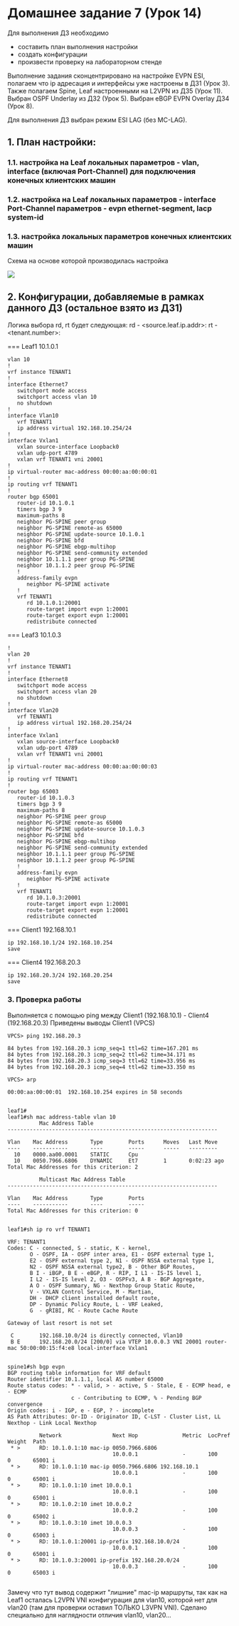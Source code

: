 # Домашнее задание 7 (Урок 14)

Для выполнения ДЗ необходимо
- составить план выполнения настройки
- создать конфигурации
- произвести проверку на лабораторном стенде

Выполнение задания сконцентрировано на настройке EVPN ESI, полагаем что ip адресация и интерфейсы уже настроены в ДЗ1 (Урок 3).
Также полагаем Spine, Leaf настроенными на L2VPN из ДЗ5 (Урок 11).
Выбран OSPF Underlay из ДЗ2 (Урок 5).
Выбран eBGP EVPN Overlay ДЗ4 (Урок 8).

Для выполнения ДЗ выбран режим ESI LAG (без MC-LAG).

## 1. План настройки:
### 1.1. настройка на Leaf локальных параметров - vlan, interface (включая Port-Channel) для подключения конечных клиентских машин
### 1.2. настройка на Leaf локальных параметров - interface Port-Channel параметров - evpn ethernet-segment, lacp system-id
### 1.3. настройка локальных параметров конечных клиентских машин

Схема на основе которой производилась настройка

![](pictures/Topo.PNG)

## 2. Конфигурации, добавляемые в рамках данного ДЗ (остальное взято из ДЗ1)

Логика выбора rd, rt будет следующая:
rd - <source.leaf.ip.addr>:<vni>
rt - <tenant.number>:<vni>

=== Leaf1 10.1.0.1

```
vlan 10
!
vrf instance TENANT1
!
interface Ethernet7
   switchport mode access
   switchport access vlan 10
   no shutdown
!
interface Vlan10
   vrf TENANT1
   ip address virtual 192.168.10.254/24
!
interface Vxlan1
   vxlan source-interface Loopback0
   vxlan udp-port 4789
   vxlan vrf TENANT1 vni 20001
!
ip virtual-router mac-address 00:00:aa:00:00:01
!
ip routing vrf TENANT1
!
router bgp 65001
   router-id 10.1.0.1
   timers bgp 3 9
   maximum-paths 8
   neighbor PG-SPINE peer group
   neighbor PG-SPINE remote-as 65000
   neighbor PG-SPINE update-source 10.1.0.1
   neighbor PG-SPINE bfd
   neighbor PG-SPINE ebgp-multihop
   neighbor PG-SPINE send-community extended
   neighbor 10.1.1.1 peer group PG-SPINE
   neighbor 10.1.1.2 peer group PG-SPINE
   !
   address-family evpn
      neighbor PG-SPINE activate
   !
   vrf TENANT1
      rd 10.1.0.1:20001
      route-target import evpn 1:20001
      route-target export evpn 1:20001
      redistribute connected
```

=== Leaf3 10.1.0.3

```
!
vlan 20
!
vrf instance TENANT1
!
interface Ethernet8
   switchport mode access
   switchport access vlan 20
   no shutdown
!
interface Vlan20
   vrf TENANT1
   ip address virtual 192.168.20.254/24
!
interface Vxlan1
   vxlan source-interface Loopback0
   vxlan udp-port 4789
   vxlan vrf TENANT1 vni 20001
!
ip virtual-router mac-address 00:00:aa:00:00:03
!
ip routing vrf TENANT1
!
router bgp 65003
   router-id 10.1.0.3
   timers bgp 3 9
   maximum-paths 8
   neighbor PG-SPINE peer group
   neighbor PG-SPINE remote-as 65000
   neighbor PG-SPINE update-source 10.1.0.3
   neighbor PG-SPINE bfd
   neighbor PG-SPINE ebgp-multihop
   neighbor PG-SPINE send-community extended
   neighbor 10.1.1.1 peer group PG-SPINE
   neighbor 10.1.1.2 peer group PG-SPINE
   !
   address-family evpn
      neighbor PG-SPINE activate
   !
   vrf TENANT1
      rd 10.1.0.3:20001
      route-target import evpn 1:20001
      route-target export evpn 1:20001
      redistribute connected
```

=== Client1 192.168.10.1

```
ip 192.168.10.1/24 192.168.10.254
save
```

=== Client4 192.168.20.3

```
ip 192.168.20.3/24 192.168.20.254
save
```


### 3. Проверка работы

Выполняется с помощью ping между Client1 (192.168.10.1) - Client4 (192.168.20.3)
Приведены выводы Client1 (VPCS)

~~~
VPCS> ping 192.168.20.3

84 bytes from 192.168.20.3 icmp_seq=1 ttl=62 time=167.201 ms
84 bytes from 192.168.20.3 icmp_seq=2 ttl=62 time=34.171 ms
84 bytes from 192.168.20.3 icmp_seq=3 ttl=62 time=33.956 ms
84 bytes from 192.168.20.3 icmp_seq=4 ttl=62 time=33.350 ms

VPCS> arp

00:00:aa:00:00:01  192.168.10.254 expires in 58 seconds


leaf1#
leaf1#sh mac address-table vlan 10
          Mac Address Table
------------------------------------------------------------------

Vlan    Mac Address       Type        Ports      Moves   Last Move
----    -----------       ----        -----      -----   ---------
  10    0000.aa00.0001    STATIC      Cpu
  10    0050.7966.6806    DYNAMIC     Et7        1       0:02:23 ago
Total Mac Addresses for this criterion: 2

          Multicast Mac Address Table
------------------------------------------------------------------

Vlan    Mac Address       Type        Ports
----    -----------       ----        -----
Total Mac Addresses for this criterion: 0


leaf1#sh ip ro vrf TENANT1

VRF: TENANT1
Codes: C - connected, S - static, K - kernel,
       O - OSPF, IA - OSPF inter area, E1 - OSPF external type 1,
       E2 - OSPF external type 2, N1 - OSPF NSSA external type 1,
       N2 - OSPF NSSA external type2, B - Other BGP Routes,
       B I - iBGP, B E - eBGP, R - RIP, I L1 - IS-IS level 1,
       I L2 - IS-IS level 2, O3 - OSPFv3, A B - BGP Aggregate,
       A O - OSPF Summary, NG - Nexthop Group Static Route,
       V - VXLAN Control Service, M - Martian,
       DH - DHCP client installed default route,
       DP - Dynamic Policy Route, L - VRF Leaked,
       G  - gRIBI, RC - Route Cache Route

Gateway of last resort is not set

 C        192.168.10.0/24 is directly connected, Vlan10
 B E      192.168.20.0/24 [200/0] via VTEP 10.0.0.3 VNI 20001 router-mac 50:00:00:15:f4:e8 local-interface Vxlan1


spine1#sh bgp evpn
BGP routing table information for VRF default
Router identifier 10.1.1.1, local AS number 65000
Route status codes: * - valid, > - active, S - Stale, E - ECMP head, e - ECMP
                    c - Contributing to ECMP, % - Pending BGP convergence
Origin codes: i - IGP, e - EGP, ? - incomplete
AS Path Attributes: Or-ID - Originator ID, C-LST - Cluster List, LL Nexthop - Link Local Nexthop

          Network                Next Hop              Metric  LocPref Weight  Path
 * >      RD: 10.1.0.1:10 mac-ip 0050.7966.6806
                                 10.0.0.1              -       100     0       65001 i
 * >      RD: 10.1.0.1:10 mac-ip 0050.7966.6806 192.168.10.1
                                 10.0.0.1              -       100     0       65001 i
 * >      RD: 10.1.0.1:10 imet 10.0.0.1
                                 10.0.0.1              -       100     0       65001 i
 * >      RD: 10.1.0.2:10 imet 10.0.0.2
                                 10.0.0.2              -       100     0       65002 i
 * >      RD: 10.1.0.3:10 imet 10.0.0.3
                                 10.0.0.3              -       100     0       65003 i
 * >      RD: 10.1.0.1:20001 ip-prefix 192.168.10.0/24
                                 10.0.0.1              -       100     0       65001 i
 * >      RD: 10.1.0.3:20001 ip-prefix 192.168.20.0/24
                                 10.0.0.3              -       100     0       65003 i


~~~

Замечу что тут вывод содержит "лишние" mac-ip маршруты, так как на Leaf1 осталась L2VPN VNI конфигурация для vlan10, которой нет для vlan20 (там для проверки оставил ТОЛЬКО L3VPN VNI). Сделано специально для наглядности отличия vlan10, vlan20...
